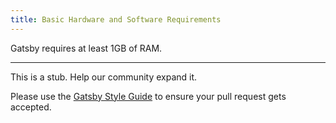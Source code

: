 ```yaml
---
title: Basic Hardware and Software Requirements
---
```


Gatsby requires at least 1GB of RAM.

------

This is a stub. Help our community expand it.

Please use the [Gatsby Style Guide](/docs/contributing/gatsby-style-guide.md) to ensure your pull request gets accepted.
